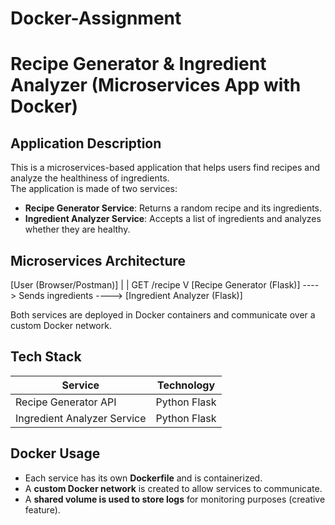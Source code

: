 # Docker-Assignment
# Recipe Generator & Ingredient Analyzer (Microservices App with Docker)

## Application Description
This is a microservices-based application that helps users find recipes and analyze the healthiness of ingredients.  
The application is made of two services:
- **Recipe Generator Service**: Returns a random recipe and its ingredients.
- **Ingredient Analyzer Service**: Accepts a list of ingredients and analyzes whether they are healthy.

## Microservices Architecture
[User (Browser/Postman)]
       |
       | GET /recipe
       V
[Recipe Generator (Flask)] ----> Sends ingredients ----> [Ingredient Analyzer (Flask)]

Both services are deployed in Docker containers and communicate over a custom Docker network.

## Tech Stack
|           Service           |  Technology  |
|-----------------------------|--------------|
| Recipe Generator API        | Python Flask |
| Ingredient Analyzer Service | Python Flask |

## Docker Usage
- Each service has its own **Dockerfile** and is containerized.
- A **custom Docker network** is created to allow services to communicate.
- A **shared volume is used to store logs** for monitoring purposes (creative feature).
